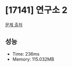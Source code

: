 # [17141] 연구소 2

[문제 출처](https://www.acmicpc.net/problem/17141)

## 성능

- Time: 236ms
- Memory: 115.032MB
